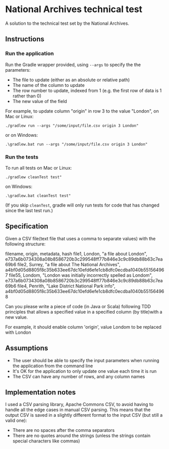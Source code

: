 # National Archives technical test

A solution to the technical test set by the National Archives.

## Instructions

### Run the application

Run the Gradle wrapper provided, using `--args` to specify the the parameters:

* The file to update (either as an absolute or relative path)
* The name of the column to update
* The row number to update, indexed from 1 (e.g. the first row of data is 1 rather than 0)
* The new value of the field

For example, to update column "origin" in row 3 to the value "London", on Mac or Linux:

```
./gradlew run --args "/some/input/file.csv origin 3 London"
```

or on Windows:

```
.\gradlew.bat run --args "/some/input/file.csv origin 3 London"
```

### Run the tests

To run all tests on Mac or Linux:

```
./gradlew cleanTest test"
```

on Windows:

```
.\gradlew.bat cleanTest test"
```

(If you skip `cleanTest`, gradle will only run tests for code that has changed since the last test run.)

## Specification

Given a CSV file(text file that uses a comma to separate values) with the following structure:


filename, origin, metadata, hash
file1, London, "a file about London", e737a6b0734308a08b8586720b3c299548ff77b846e3c9c89db88b63c7ea69b6
file2, Surrey, "a file about The National Archives", a4bf0d05d8805f8c35b633ee67dc10efd6efe1cb8dfc0ecdba1040b551564967
file55, Londom, "London was initially incorrectly spelled as Londom", e737a6b0734308a08b8586720b3c299548ff77b846e3c9c89db88b63c7ea69b6
file4, Penrith, "Lake District National Park info", a4bf0d05d8805f8c35b633ee67dc10efd6efe1cb8dfc0ecdba1040b551564968


Can you please write a piece of code (in Java or Scala) following TDD principles that allows a specified value in a specified column (by title)with a new value.

For example, it should enable column 'origin',  value Londom to be replaced with London

## Assumptions

* The user should be able to specify the input parameters when running the application from the command line
* It's OK for the application to only update one value each time it is run
* The CSV can have any number of rows, and any column names

## Implementation notes

I used a CSV parsing library, Apache Commons CSV, to avoid having to handle all the edge cases in manual CSV parsing.
This means that the output CSV is saved in a slightly different format to the input CSV (but still a valid one):

* There are no spaces after the comma separators
* There are no quotes around the strings (unless the strings contain special characters like commas)
